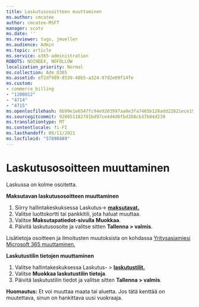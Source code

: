 ```yaml
---
title: Laskutusosoitteen muuttaminen
ms.author: cmcatee
author: cmcatee-MSFT
manager: scotv
ms.date: ''
ms.reviewer: tugu, jmueller
ms.audience: Admin
ms.topic: article
ms.service: o365-administration
ROBOTS: NOINDEX, NOFOLLOW
localization_priority: Normal
ms.collection: Adm_O365
ms.assetid: ef2df989-8539-48b5-a324-97d2e09f14fe
ms.custom:
- commerce_billing
- "1200012"
- "4714"
- "4715"
ms.openlocfilehash: 0b99e1e6547fc94e9203997aa8e3fa7465b128add22821ece190995d0aaf8f3f
ms.sourcegitcommit: 920051182781bd97ce4d4d6fbd268cb37b84d239
ms.translationtype: MT
ms.contentlocale: fi-FI
ms.lasthandoff: 08/11/2021
ms.locfileid: "57898889"
---
```

# <a name="change-your-billing-address"></a>Laskutusosoitteen muuttaminen

Laskussa on kolme osoitetta.

**Maksutavan laskutusosoitteen muuttaminen**

1. Siirry hallintakeskuksessa Laskutus-> **[maksutavat.](https://go.microsoft.com/fwlink/p/?linkid=2018806)**
2. Valitse luottokortti tai pankkitili, jota haluat muuttaa.
3. Valitse **Maksutapatiedot-sivulla** **Muokkaa**.
4. Päivitä laskutusosoite ja valitse sitten **Tallenna > valmis**.

Lisätietoja osoitteen ja ilmoitusten muutoksista on kohdassa [Yritysasiamiesi Microsoft 365 muuttaminen.](https://docs.microsoft.com/microsoft-365/commerce/billing-and-payments/change-your-billing-addresses)

**Laskutustilin tietojen muuttaminen**

1. Valitse hallintakeskuksessa Laskutus- > **[laskutustilit.](https://admin.microsoft.com/Adminportal/Home?source=applauncher#/BillingAccounts/billing-accounts)**
2. Valitse **Muokkaa laskutustilin tietoja**.
3. Päivitä laskutustilin tiedot ja valitse sitten **Tallenna > valmis**.

**Huomautus:** Et voi muuttaa maata tai aluetta. Jos tätä kenttää on muutettava, sinun on hankittava uusi vuokraaja.
